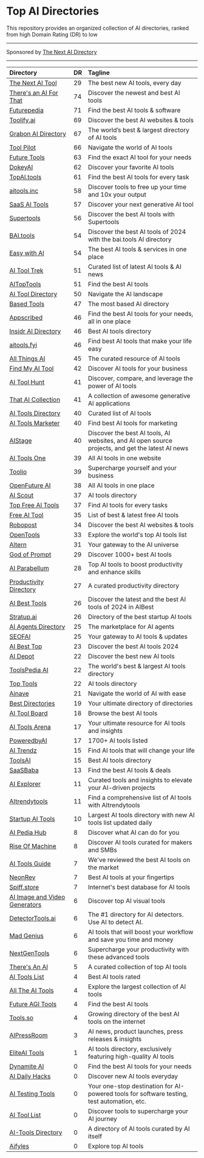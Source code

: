 # Top AI Directories

This repository provides an organized collection of AI directories, ranked from high Domain Rating (DR) to low

---

Sponsored by [The Next AI Directory](https://thenextaidirectory.com)

---

| Directory | DR | Tagline |
|:----------|:----------|:----------|
| [The Next AI Tool](https://thenextaitool.com?ref=thenextaidirectory.com) | 29 | The best new AI tools, every day |
| [There's an AI For That](https://thenextaidirectory.com/go/theres-an-ai-for-that) | 74 | Discover the newest and best AI tools |
| [Futurepedia](https://thenextaidirectory.com/go/futurepedia) | 71 | Find the best AI tools & software |
| [Toolify.ai](https://thenextaidirectory.com/go/toolify-ai) | 69 | Discover the best AI websites & tools |
| [Grabon AI Directory](https://thenextaidirectory.com/go/grabon-ai-directory) | 67 | The world’s best & largest directory of AI tools |
| [Tool Pilot](https://thenextaidirectory.com/go/tool-pilot) | 66 | Navigate the world of AI tools |
| [Future Tools](https://thenextaidirectory.com/go/future-tools) | 63 | Find the exact AI tool for your needs |
| [DokeyAI](https://thenextaidirectory.com/go/dokeyai) | 62 | Discover your favorite AI tools |
| [TopAI.tools](https://thenextaidirectory.com/go/topai-tools) | 61 | Find the best AI tools for every task |
| [aitools.inc](https://thenextaidirectory.com/go/aitools-inc) | 58 | Discover tools to free up your time and 10x your output |
| [SaaS AI Tools](https://thenextaidirectory.com/go/saas-ai-tools) | 57 | Discover your next generative AI tool |
| [Supertools](https://thenextaidirectory.com/go/supertools) | 56 | Discover the best AI tools with Supertools |
| [BAI.tools](https://thenextaidirectory.com/go/bai-tools) | 54 | Discover the best AI tools of 2024 with the bai.tools AI directory |
| [Easy with AI](https://thenextaidirectory.com/go/easy-with-ai) | 54 | The best AI tools & services in one place |
| [AI Tool Trek](https://thenextaidirectory.com/go/ai-tool-trek) | 51 | Curated list of latest AI tools & AI news |
| [AITopTools](https://thenextaidirectory.com/go/aitoptools) | 51 | Find the best AI tools |
| [AI Tool Directory](https://thenextaidirectory.com/go/ai-tool-directory) | 50 | Navigate the AI landscape |
| [Based Tools](https://thenextaidirectory.com/go/based-tools) | 47 | The most based AI directory |
| [Appscribed](https://thenextaidirectory.com/go/appscribed) | 46 | Find the best AI tools for your needs, all in one place |
| [Insidr AI Directory](https://thenextaidirectory.com/go/insidr-ai-directory) | 46 | Best AI tools directory |
| [aitools.fyi](https://thenextaidirectory.com/go/aitools-fyi) | 46 | Find best AI tools that make your life easy |
| [All Things AI](https://thenextaidirectory.com/go/all-things-ai) | 45 | The curated resource of AI tools |
| [Find My AI Tool](https://thenextaidirectory.com/go/find-my-ai-tool) | 42 | Discover AI tools for your business |
| [AI Tool Hunt](https://thenextaidirectory.com/go/ai-tool-hunt) | 41 | Discover, compare, and leverage the power of AI tools |
| [That AI Collection](https://thenextaidirectory.com/go/that-ai-collection) | 41 | A collection of awesome generative AI applications |
| [AI Tools Directory](https://thenextaidirectory.com/go/ai-tools-directory-2) | 40 | Curated list of AI tools |
| [AI Tools Marketer](https://thenextaidirectory.com/go/ai-tools-marketer) | 40 | Find best AI tools for marketing |
| [AIStage](https://thenextaidirectory.com/go/aistage) | 40 | Discover the best AI tools, AI websites, and AI open source projects, and get the latest AI news |
| [AI Tools One](https://thenextaidirectory.com/go/ai-tools-one) | 39 | All AI tools in one website |
| [Toolio](https://thenextaidirectory.com/go/toolio) | 39 | Supercharge yourself and your business |
| [OpenFuture AI](https://thenextaidirectory.com/go/openfuture-ai) | 38 | All AI tools in one place |
| [AI Scout](https://thenextaidirectory.com/go/ai-scout) | 37 | AI tools directory |
| [Top Free AI Tools](https://thenextaidirectory.com/go/top-free-ai-tools) | 37 | Find AI tools for every tasks |
| [Free AI Tool](https://thenextaidirectory.com/go/free-ai-tool) | 35 | List of best & latest free AI tools |
| [Robopost](https://thenextaidirectory.com/go/robopost) | 34 | Discover the best AI websites & tools |
| [OpenTools](https://thenextaidirectory.com/go/opentools) | 33 | Explore the world's top AI tools list |
| [Altern](https://thenextaidirectory.com/go/altern) | 31 | Your gateway to the AI universe |
| [God of Prompt](https://thenextaidirectory.com/go/god-of-prompt) | 29 | Discover 1000+ best AI tools |
| [AI Parabellum](https://thenextaidirectory.com/go/ai-parabellum) | 28 | Top AI tools to boost productivity and enhance skills |
| [Productivity Directory](https://thenextaidirectory.com/go/productivity-directory) | 27 | A curated productivity directory |
| [AI Best Tools](https://thenextaidirectory.com/go/ai-best-tools) | 26 | Discover the latest and the best AI tools of 2024 in AIBest |
| [Stratup.ai](https://thenextaidirectory.com/go/stratup-ai) | 26 | Directory of the best startup AI tools |
| [AI Agents Directory](https://thenextaidirectory.com/go/ai-agents-directory) | 25 | The marketplace for AI agents |
| [SEOFAI](https://thenextaidirectory.com/go/seofai) | 25 | Your gateway to AI tools & updates |
| [AI Best Top](https://thenextaidirectory.com/go/ai-best-top) | 23 | Discover the best AI tools 2024 |
| [AI Depot](https://thenextaidirectory.com/go/ai-depot) | 22 | Discover the best new AI tools |
| [ToolsPedia AI](https://thenextaidirectory.com/go/toolspedia-ai) | 22 | The world's best & largest AI tools directory |
| [Top Tools](https://thenextaidirectory.com/go/top-tools) | 22 | AI tools directory |
| [Ainave](https://thenextaidirectory.com/go/ainave) | 21 | Navigate the world of AI with ease |
| [Best Directories](https://thenextaidirectory.com/go/best-directories) | 19 | Your ultimate directory of directories |
| [AI Tool Board](https://thenextaidirectory.com/go/ai-tool-board) | 18 | Browse the best AI tools |
| [AI Tools Arena](https://thenextaidirectory.com/go/ai-tools-arena) | 17 | Your ultimate resource for AI tools and insights |
| [PoweredbyAI](https://thenextaidirectory.com/go/poweredbyai) | 17 | 1700+ AI tools listed |
| [AI Trendz](https://thenextaidirectory.com/go/ai-trendz) | 15 | Find AI tools that will change your life |
| [ToolsAI](https://thenextaidirectory.com/go/toolsai) | 15 | Best AI tools directory |
| [SaaSBaba](https://thenextaidirectory.com/go/saasbaba) | 13 | Find the best AI tools & deals |
| [AI Explorer](https://thenextaidirectory.com/go/ai-explorer) | 11 | Curated tools and insights to elevate your AI-driven projects |
| [AItrendytools](https://thenextaidirectory.com/go/aitrendytools) | 11 | Find a comprehensive list of AI tools with AItrendytools |
| [Startup AI Tools](https://thenextaidirectory.com/go/startup-ai-tools) | 10 | Largest AI tools directory with new AI tools list updated daily |
| [AI Pedia Hub](https://thenextaidirectory.com/go/ai-pedia-hub) | 8 | Discover what AI can do for you |
| [Rise Of Machine](https://thenextaidirectory.com/go/rise-of-machine) | 8 | Discover AI tools curated for makers and SMBs |
| [AI Tools Guide](https://thenextaidirectory.com/go/ai-tools-guide) | 7 | We've reviewed the best AI tools on the market |
| [NeonRev](https://thenextaidirectory.com/go/neonrev) | 7 | Best AI tools at your fingertips |
| [Spiff.store](https://thenextaidirectory.com/go/spiff-store) | 7 | Internet's best database for AI tools |
| [AI Image and Video Generators](https://thenextaidirectory.com/go/ai-image-and-video-generators) | 6 | Discover top AI visual tools |
| [DetectorTools.ai](https://thenextaidirectory.com/go/detectortools-ai) | 6 | The #1 directory for AI detectors. Use AI to detect AI. |
| [Mad Genius](https://thenextaidirectory.com/go/mad-genius) | 6 | AI tools that will boost your workflow and save you time and money |
| [NextGenTools](https://thenextaidirectory.com/go/nextgentools) | 6 | Supercharge your productivity with these advanced tools |
| [There's An AI](https://thenextaidirectory.com/go/theres-an-ai) | 5 | A curated collection of top AI tools |
| [AI Tools List](https://thenextaidirectory.com/go/ai-tools-list) | 4 | Best AI tools rated |
| [All The AI Tools](https://thenextaidirectory.com/go/all-the-ai-tools) | 4 | Explore the largest collection of AI tools |
| [Future AGI Tools](https://thenextaidirectory.com/go/future-agi-tools) | 4 | Find the best AI tools |
| [Tools.so](https://thenextaidirectory.com/go/tools-so) | 4 | Growing directory of the best AI tools on the internet |
| [AIPressRoom](https://thenextaidirectory.com/go/aipressroom) | 3 | AI news, product launches, press releases & insights |
| [EliteAI Tools](https://thenextaidirectory.com/go/eliteai-tools) | 1 | AI tools directory, exclusively featuring high-quality AI tools |
| [Dynamite AI](https://thenextaidirectory.com/go/dynamite-ai) | 0 | Find the best AI tools for your needs |
| [AI Daily Hacks](https://thenextaidirectory.com/go/ai-daily-hacks) | 0 | Discover new AI tools everyday |
| [AI Testing Tools](https://thenextaidirectory.com/go/ai-testing-tools) | 0 | Your one-stop destination for AI-powered tools for software testing, test automation, etc. |
| [AI Tool List](https://thenextaidirectory.com/go/ai-tool-list) | 0 | Discover tools to supercharge your AI journey |
| [AI-Tools Directory](https://thenextaidirectory.com/go/ai-tools-directory) | 0 | A directory of AI tools curated by AI itself |
| [Aifyles](https://thenextaidirectory.com/go/aifyles) | 0 | Explore top AI tools |
